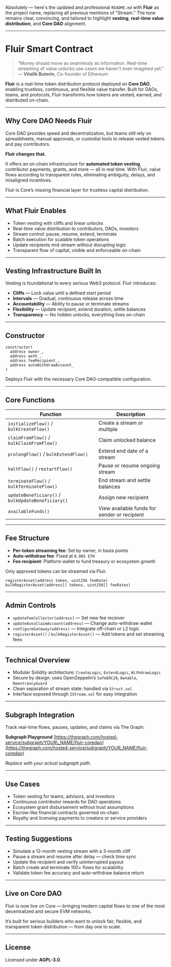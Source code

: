 Absolutely — here's the updated and professional `README.md` with **Fluir** as the project name, replacing all previous mentions of "Stream." The tone remains clear, convincing, and tailored to highlight **vesting**, **real-time value distribution**, and **Core DAO** alignment.

---

# Fluir Smart Contract

> “Money should move as seamlessly as information. Real-time streaming of value unlocks use cases we haven’t even imagined yet.”
> — **Vitalik Buterin**, Co-founder of Ethereum

**Fluir** is a real-time token distribution protocol deployed on **Core DAO**, enabling trustless, continuous, and flexible value transfer. Built for DAOs, teams, and protocols, Fluir transforms how tokens are vested, earned, and distributed on-chain.

---

## Why Core DAO Needs Fluir

Core DAO provides speed and decentralization, but teams still rely on spreadsheets, manual approvals, or custodial tools to release vested tokens and pay contributors.

**Fluir changes that.**

It offers an on-chain infrastructure for **automated token vesting**, contributor payments, grants, and more — all in real time. With Fluir, value flows according to transparent rules, eliminating ambiguity, delays, and misaligned incentives.

Fluir is Core’s missing financial layer for trustless capital distribution.

---

## What Fluir Enables

* Token vesting with cliffs and linear unlocks
* Real-time value distribution to contributors, DAOs, investors
* Stream control: pause, resume, extend, terminate
* Batch execution for scalable token operations
* Update recipients mid-stream without disrupting logic
* Transparent flow of capital, visible and enforceable on-chain

---

## Vesting Infrastructure Built In

Vesting is foundational to every serious Web3 protocol. Fluir introduces:

* **Cliffs** — Lock value until a defined start period
* **Intervals** — Gradual, continuous release across time
* **Accountability** — Ability to pause or terminate streams
* **Flexibility** — Update recipient, extend duration, settle balances
* **Transparency** — No hidden unlocks, everything lives on-chain

---

## Constructor

```solidity
constructor(
  address owner_,
  address weth_,
  address feeRecipient_,
  address autoWithdrawAccount_
)
```

Deploys Fluir with the necessary Core DAO-compatible configuration.

---

## Core Functions

| Function                                          | Description                                  |
| ------------------------------------------------- | -------------------------------------------- |
| `initializeFlow()` / `bulkCreateFlow()`           | Create a stream or multiple                  |
| `claimFromFlow()` / `bulkClaimFromFlow()`         | Claim unlocked balance                       |
| `prolongFlow()` / `bulkExtendFlow()`              | Extend end date of a stream                  |
| `haltFlow()` / `restartFlow()`                    | Pause or resume ongoing stream               |
| `terminateFlow()` / `bulkTerminateFlow()`         | End stream and settle balances               |
| `updateBeneficiary()` / `bulkUpdateBeneficiary()` | Assign new recipient                         |
| `availableFunds()`                                | View available funds for sender or recipient |

---

## Fee Structure

* **Per-token streaming fee**: Set by owner, in basis points
* **Auto-withdraw fee**: Fixed at `0.005 ETH`
* **Fee recipient**: Platform wallet to fund treasury or ecosystem growth

Only approved tokens can be streamed via Fluir.

```solidity
registerAsset(address token, uint256 feeRate)
bulkRegisterAsset(address[] tokens, uint256[] feeRates)
```

---

## Admin Controls

* `updateFeeCollector(address)` — Set new fee receiver
* `updateAutoClaimAccount(address)` — Change auto-withdraw wallet
* `configureGateway(address)` — Integrate off-chain or L2 logic
* `registerAsset()` / `bulkRegisterAsset()` — Add tokens and set streaming fees

---

## Technical Overview

* Modular Solidity architecture: `CreateLogic`, `ExtendLogic`, `WithdrawLogic`
* Secure by design: uses OpenZeppelin’s `SafeERC20`, `Ownable`, `ReentrancyGuard`
* Clean separation of stream state: handled via `Struct.sol`
* Interface exposed through `IStream.sol` for easy integration

---

## Subgraph Integration

Track real-time flows, pauses, updates, and claims via The Graph:

**Subgraph Playground**
[https://thegraph.com/hosted-service/subgraph/YOUR\_NAME/fluir-coredao](https://thegraph.com/hosted-service/subgraph/YOUR_NAME/fluir-coredao)

*Replace with your actual subgraph path.*

---

## Use Cases

* Token vesting for teams, advisors, and investors
* Continuous contributor rewards for DAO operations
* Ecosystem grant disbursement without trust assumptions
* Escrow-like financial contracts governed on-chain
* Royalty and licensing payments to creators or service providers

---

## Testing Suggestions

* Simulate a 12-month vesting stream with a 3-month cliff
* Pause a stream and resume after delay — check time sync
* Update the recipient and verify uninterrupted payout
* Batch create and terminate 100+ flows for scalability
* Validate token fee accuracy and auto-withdraw balance return

---

## Live on Core DAO

Fluir is now live on Core — bringing modern capital flows to one of the most decentralized and secure EVM networks.

It’s built for serious builders who want to unlock fair, flexible, and transparent token distribution — from day one to scale.

---

## License

Licensed under **AGPL-3.0**.

